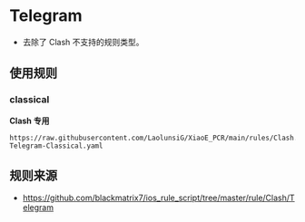 # Telegram
- 去除了 Clash 不支持的规则类型。

## 使用规则

### classical

**Clash 专用**
```
https://raw.githubusercontent.com/LaolunsiG/XiaoE_PCR/main/rules/Clash.Meta/Telegram/Clash-Telegram-Classical.yaml
```

## 规则来源
- https://github.com/blackmatrix7/ios_rule_script/tree/master/rule/Clash/Telegram
